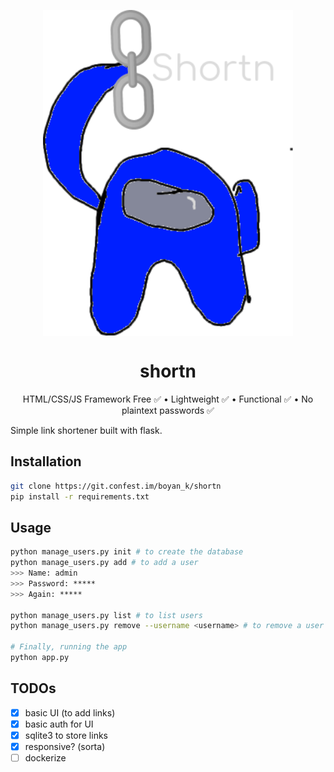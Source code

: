 <p align="center">
    <img align="center" src="src/static/img/favicon.png" alt="shortn logo" width="400px">
</p>
<h1 align="center"> shortn </h1>

<p align="center">
HTML/CSS/JS Framework Free ✅ • Lightweight ✅ • Functional ✅ • No plaintext passwords ✅
</p>


Simple link shortener built with flask.

## Installation
```bash
git clone https://git.confest.im/boyan_k/shortn
pip install -r requirements.txt
```

## Usage
```bash
python manage_users.py init # to create the database
python manage_users.py add # to add a user
>>> Name: admin
>>> Password: *****
>>> Again: *****

python manage_users.py list # to list users
python manage_users.py remove --username <username> # to remove a user

# Finally, running the app
python app.py 
```

## TODOs
- [x] basic UI (to add links)
- [x] basic auth for UI
- [x] sqlite3 to store links
- [x] responsive? (sorta)
- [ ] dockerize
